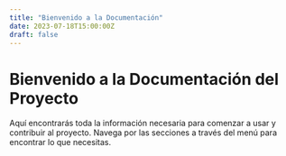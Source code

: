```yaml
---
title: "Bienvenido a la Documentación"
date: 2023-07-18T15:00:00Z
draft: false
---
```


# Bienvenido a la Documentación del Proyecto

Aquí encontrarás toda la información necesaria para comenzar a usar y contribuir al proyecto. Navega por las secciones a través del menú para encontrar lo que necesitas.